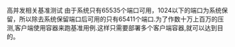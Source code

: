 高并发相关基准测试
由于系统只有65535个端口可用，1024以下的端口为系统保留，所以除去系统保留端口后可用的只有65411个端口.为了作数十万上百万的压测,客户端使用容器来跑基准用例.这样只需要部署多个客户端容器,就可以达到目的。